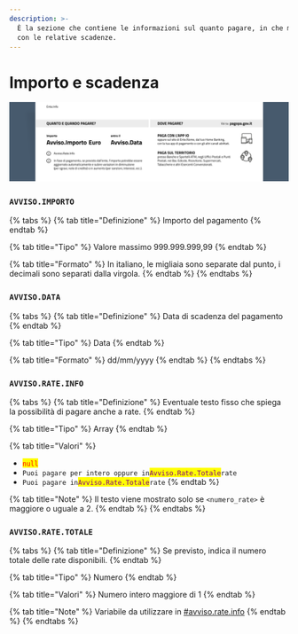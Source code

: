 ```yaml
---
description: >-
  È la sezione che contiene le informazioni sul quanto pagare, in che modalità e
  con le relative scadenze.
---
```


# Importo e scadenza

![Dettaglio della sezione "Importo e scadenza" all'interno dell'avviso di pagamento pagoPA.](<../../.gitbook/assets/Importo e Dove.png>)

### `AVVISO.IMPORTO` <a href="#avviso-importo" id="avviso-importo"></a>

{% tabs %}
{% tab title="Definizione" %}
Importo del pagamento
{% endtab %}

{% tab title="Tipo" %}
Valore massimo 999.999.999,99
{% endtab %}

{% tab title="Formato" %}
In italiano, le migliaia sono separate dal punto, i decimali sono separati dalla virgola.
{% endtab %}
{% endtabs %}

### `AVVISO.DATA` <a href="#avviso-data" id="avviso-data"></a>

{% tabs %}
{% tab title="Definizione" %}
Data di scadenza del pagamento
{% endtab %}

{% tab title="Tipo" %}
Data
{% endtab %}

{% tab title="Formato" %}
dd/mm/yyyy
{% endtab %}
{% endtabs %}

### `AVVISO.RATE.INFO` <a href="#avviso-rate-info" id="avviso-rate-info"></a>

{% tabs %}
{% tab title="Definizione" %}
Eventuale testo fisso che spiega la possibilità di pagare anche a rate.
{% endtab %}

{% tab title="Tipo" %}
Array
{% endtab %}

{% tab title="Valori" %}
* <mark style="color:red;">`null`</mark>
* `Puoi pagare per intero oppure in`<mark style="color:purple;">`Avviso.Rate.Totale`</mark>`rate`
* `Puoi pagare in`<mark style="color:purple;">`Avviso.Rate.Totale`</mark>`rate`
{% endtab %}

{% tab title="Note" %}
Il testo viene mostrato solo se `<numero_rate>` è maggiore o uguale a 2.
{% endtab %}
{% endtabs %}

### `AVVISO.RATE.TOTALE` <a href="#avviso-rate-totale" id="avviso-rate-totale"></a>

{% tabs %}
{% tab title="Definizione" %}
Se previsto, indica il numero totale delle rate disponibili.
{% endtab %}

{% tab title="Tipo" %}
Numero
{% endtab %}

{% tab title="Valori" %}
Numero intero maggiore di 1
{% endtab %}

{% tab title="Note" %}
Variabile da utilizzare in [#avviso.rate.info](importo-e-scadenza.md#avviso.rate.info "mention")
{% endtab %}
{% endtabs %}

